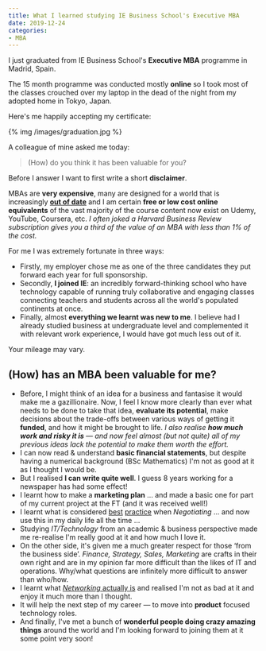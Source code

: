 ```yaml
---
title: What I learned studying IE Business School's Executive MBA
date: 2019-12-24
categories:
- MBA
---
```


I just graduated from IE Business School's **Executive MBA** programme in Madrid, Spain.

The 15 month programme was conducted mostly **online** so I took most of the classes crouched over my laptop in the dead of the night from my adopted home in Tokyo, Japan.

Here's me happily accepting my certificate:

{% img /images/graduation.jpg %}

A colleague of mine asked me today:

> (How) do you think it has been valuable for you?

Before I answer I want to first write a short **disclaimer**.

MBAs are **very expensive**, many are designed for a world that is increasingly **[out of date](https://www.economist.com/leaders/2019/10/31/the-future-of-management-education)** and I am certain **free or low cost online equivalents** of the vast majority of the course content now exist on Udemy, YouTube, Coursera, etc. _I often joked a Harvard Business Review subscription gives you a third of the value of an MBA with less than 1% of the cost._

For me I was extremely fortunate in three ways:

- Firstly, my employer chose me as one of the three candidates they put forward each year for full sponsorship.
- Secondly, **I joined IE**: an incredibly forward-thinking school who have technology capable of running truly collaborative and engaging classes connecting teachers and students across all the world's populated continents at once.
- Finally, almost **everything we learnt was new to me**. I believe had I already studied business at undergraduate level and complemented it with relevant work experience, I would have got much less out of it.

Your mileage may vary.

## (How) has an MBA been valuable for me?

- Before, I might think of an idea for a business and fantasise it would make me a gazillionaire. Now, I feel I know more clearly than ever what needs to be done to take that idea, **evaluate its potential**, make decisions about the trade-offs between various ways of getting it **funded**, and how it might be brought to life. _I also realise **how much work and risky it is** — and now feel almost (but not quite) all of my previous ideas lack the potential to make them worth the effort._
- I can now read & understand **basic financial statements**, but despite having a numerical background (BSc Mathematics) I'm not as good at it as I thought I would be.
- But I realised **I can write quite well**. I guess 8 years working for a newspaper has had some effect!
- I learnt how to make a **marketing plan** … and made a basic one for part of my current project at the FT (and it was received well!)
- I learnt what is considered [best](https://www.amazon.com/Manager-as-Negotiator-David-Lax/dp/1451636490) [practice](https://hbr.org/2001/04/six-habits-of-merely-effective-negotiators) when _Negotiating_ … and now use this in my daily life all the time …
- Studying _IT/Technology_ from an academic & business perspective made me re-realise I'm really good at it and how much I love it.
- On the other side, it's given me a much greater respect for those ‘from the business side’. _Finance, Strategy, Sales, Marketing_ are crafts in their own right and are in my opinion far more difficult than the likes of IT and operations. Why/what questions are infinitely more difficult to answer than who/how.
- I learnt what [_Networking_ actually is](/2020/03/stop-going-to-networking-events-and-start-networking/) and realised I'm not as bad at it and enjoy it much more than I thought.
- It will help the next step of my career — to move into **product** focused technology roles.
- And finally, I've met a bunch of **wonderful people doing crazy amazing things** around the world and I'm looking forward to joining them at it some point very soon!

